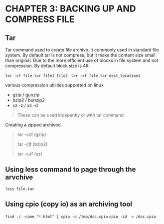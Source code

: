 # CHAPTER 3: BACKING UP AND COMPRESS FILE

## Tar

Tar command used to create file archive. it commonly used in standard file system. By default tar is not compress, but it make the content size small than original. Due to the more efficient use of
blocks in file system and not compression. By default block size is 4K

`tar -cf file.tar file1 file2`
` tar -xf file.tar dest_location1`

various compression utilities supported on linux

- gzip / gunzip
- bzip2 / bunzip2
- xz -z / xz -d

> These can be used indepently or with tar command.

Creating a zipped archived

>tar -czf (gzip)
>
>tar -cjf (bzip2)
>
> tar -cJf (xz)

## Using less command to page through the arvchive

`less file.tar`

## Using cpio (copy io) as an archiving tool

`find ./ -name "*.html" | cpio -o /tmp/doc.cpio`
`cpio -id  < /doc.cpio `





